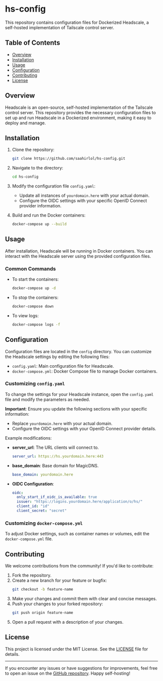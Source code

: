 # hs-config

This repository contains configuration files for Dockerized Headscale, a self-hosted implementation of Tailscale control server.

## Table of Contents
- [Overview](#overview)
- [Installation](#installation)
- [Usage](#usage)
- [Configuration](#configuration)
- [Contributing](#contributing)
- [License](#license)

## Overview

Headscale is an open-source, self-hosted implementation of the Tailscale control server. This repository provides the necessary configuration files to set up and run Headscale in a Dockerized environment, making it easy to deploy and manage.

## Installation

1. Clone the repository:
    ```bash
    git clone https://github.com/saahirlol/hs-config.git
    ```
2. Navigate to the directory:
    ```bash
    cd hs-config
    ```
3. Modify the configuration file `config.yaml`:
    - Update all instances of `yourdomain.here` with your actual domain.
    - Configure the OIDC settings with your specific OpenID Connect provider information.

4. Build and run the Docker containers:
    ```bash
    docker-compose up --build
    ```

## Usage

After installation, Headscale will be running in Docker containers. You can interact with the Headscale server using the provided configuration files.

### Common Commands

- To start the containers:
    ```bash
    docker-compose up -d
    ```

- To stop the containers:
    ```bash
    docker-compose down
    ```

- To view logs:
    ```bash
    docker-compose logs -f
    ```

## Configuration

Configuration files are located in the `config` directory. You can customize the Headscale settings by editing the following files:

- `config.yaml`: Main configuration file for Headscale.
- `docker-compose.yml`: Docker Compose file to manage Docker containers.

### Customizing `config.yaml`

To change the settings for your Headscale instance, open the `config.yaml` file and modify the parameters as needed. 

**Important**: Ensure you update the following sections with your specific information:
- Replace `yourdomain.here` with your actual domain.
- Configure the OIDC settings with your OpenID Connect provider details.

Example modifications:
- **server_url**: The URL clients will connect to.
    ```yaml
    server_url: https://hs.yourdomain.here:443
    ```

- **base_domain**: Base domain for MagicDNS.
    ```yaml
    base_domain: yourdomain.here
    ```

- **OIDC Configuration**:
    ```yaml
    oidc:
      only_start_if_oidc_is_available: true
      issuer: "https://logins.yourdomain.here/application/o/hs/"
      client_id: "id"
      client_secret: "secret"
    ```

### Customizing `docker-compose.yml`

To adjust Docker settings, such as container names or volumes, edit the `docker-compose.yml` file.

## Contributing

We welcome contributions from the community! If you'd like to contribute:

1. Fork the repository.
2. Create a new branch for your feature or bugfix:
    ```bash
    git checkout -b feature-name
    ```
3. Make your changes and commit them with clear and concise messages.
4. Push your changes to your forked repository:
    ```bash
    git push origin feature-name
    ```
5. Open a pull request with a description of your changes.

## License

This project is licensed under the MIT License. See the [LICENSE](LICENSE) file for details.

---

If you encounter any issues or have suggestions for improvements, feel free to open an issue on the [GitHub repository](https://github.com/saahirlol/hs-config/issues). Happy self-hosting!
